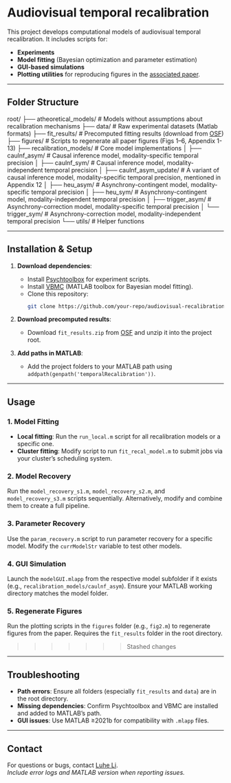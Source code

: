 # Audiovisual temporal recalibration

This project develops computational models of audiovisual temporal recalibration. It includes scripts for:  
- **Experiments**  
- **Model fitting** (Bayesian optimization and parameter estimation)  
- **GUI-based simulations**  
- **Plotting utilities** for reproducing figures in the [associated paper](https://elifesciences.org/reviewed-preprints/97765).  

---

## Folder Structure
root/
├── atheoretical_models/ # Models without assumptions about recalibration mechanisms
├── data/ # Raw experimental datasets (Matlab formats)
├── fit_results/ # Precomputed fitting results (download from [OSF](https://osf.io/8s7qv/))
├── figures/ # Scripts to regenerate all paper figures (Figs 1–6, Appendix 1-13)
├── recalibration_models/ # Core model implementations
│ ├── caulnf_asym/ # Causal inference model, modality-specific temporal precision
│ ├── caulnf_sym/ # Causal inference model, modality-independent temporal precision
│ ├── caulnf_asym_update/ # A variant of causal inference model, modality-specific temporal precision, mentioned in Appendix 12
│ ├── heu_asym/ # Asynchrony-contingent model, modality-specific temporal precision
│ ├── heu_sym/ # Asynchrony-contingent model, modality-independent temporal precision
│ ├── trigger_asym/ # Asynchrony-correction model, modality-specific temporal precision
│ └── trigger_sym/ # Asynchrony-correction model, modality-independent temporal precision
└── utils/ # Helper functions

---

## Installation & Setup

1. **Download dependencies**:  
   - Install [Psychtoolbox](https://psychtoolbox.org/) for experiment scripts.  
   - Install [VBMC](https://github.com/acerbilab/vbmc) (MATLAB toolbox for Bayesian model fitting).  
   - Clone this repository:  
     ```bash  
     git clone https://github.com/your-repo/audiovisual-recalibration.git  
     ```  

2. **Download precomputed results**:  
   - Download `fit_results.zip` from [OSF](https://osf.io/8s7qv/) and unzip it into the project root.  

3. **Add paths in MATLAB**:  
   - Add the project folders to your MATLAB path using `addpath(genpath('temporalRecalibration'))`.  

---

## Usage

### 1. Model Fitting
- **Local fitting**: Run the `run_local.m` script for all recalibration models or a specific one.
- **Cluster fitting**: Modify script to run `fit_recal_model.m` to submit jobs via your cluster’s scheduling system.

### 2. Model Recovery
Run the `model_recovery_s1.m`, `model_recovery_s2.m`, and `model_recovery_s3.m` scripts sequentially. Alternatively, modify and combine them to create a full pipeline. 

### 3. Parameter Recovery
Use the `param_recovery.m` script to run parameter recovery for a specific model. Modify the `currModelStr` variable to test other models.  

### 4. GUI Simulation
Launch the `modelGUI.mlapp` from the respective model subfolder if it exists (e.g., `recalibration_models/caulnf_asym`). Ensure your MATLAB working directory matches the model folder.

### 5. Regenerate Figures
Run the plotting scripts in the `figures` folder (e.g., `fig2.m`) to regenerate figures from the paper. Requires the `fit_results` folder in the root directory.  
>>>>>>> Stashed changes

---

## Troubleshooting
- **Path errors**: Ensure all folders (especially `fit_results` and `data`) are in the root directory.  
- **Missing dependencies**: Confirm Psychtoolbox and VBMC are installed and added to MATLAB’s path.  
- **GUI issues**: Use MATLAB ≥2021b for compatibility with `.mlapp` files.  

---

## Contact
For questions or bugs, contact [Luhe Li](mailto:luhe.li@nyu.edu).  
*Include error logs and MATLAB version when reporting issues.*  